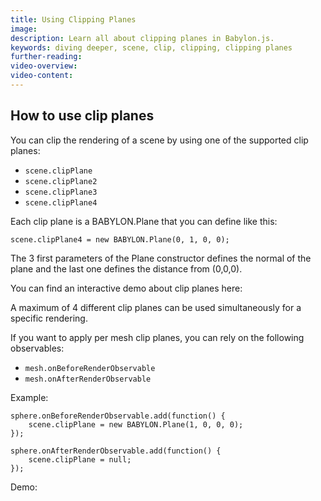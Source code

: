 ```yaml
---
title: Using Clipping Planes
image: 
description: Learn all about clipping planes in Babylon.js.
keywords: diving deeper, scene, clip, clipping, clipping planes
further-reading:
video-overview:
video-content:
---
```


## How to use clip planes

You can clip the rendering of a scene by using one of the supported clip planes:

- `scene.clipPlane`
- `scene.clipPlane2`
- `scene.clipPlane3`
- `scene.clipPlane4`

Each clip plane is a BABYLON.Plane that you can define like this:

```
scene.clipPlane4 = new BABYLON.Plane(0, 1, 0, 0);
```

The 3 first parameters of the Plane constructor defines the normal of the plane and the last one defines the distance from (0,0,0).

You can find an interactive demo about clip planes here: <Playground id="#Y6W087" title="Clipping Planes Example 1" description="Simple example showing how to use clipping planes." image=""/>

A maximum of 4 different clip planes can be used simultaneously for a specific rendering.

If you want to apply per mesh clip planes, you can rely on the following observables:

- `mesh.onBeforeRenderObservable`
- `mesh.onAfterRenderObservable`

Example:

```
sphere.onBeforeRenderObservable.add(function() {
    scene.clipPlane = new BABYLON.Plane(1, 0, 0, 0);
});

sphere.onAfterRenderObservable.add(function() {
    scene.clipPlane = null;
});    
```

Demo: <Playground id="#EHLHNX" title="Clipping Planes Example 2" description="Using 4 different clipping planes at the same time." image=""/>